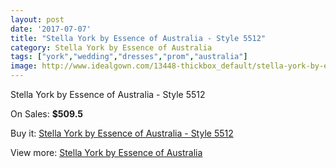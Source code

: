 ```yaml
---
layout: post
date: '2017-07-07'
title: "Stella York by Essence of Australia - Style 5512"
category: Stella York by Essence of Australia
tags: ["york","wedding","dresses","prom","australia"]
image: http://www.idealgown.com/13448-thickbox_default/stella-york-by-essence-of-australia-style-5512.jpg
---
```

Stella York by Essence of Australia - Style 5512

On Sales: **$509.5**
<a href="https://www.idealgown.com/en/stella-york-by-essence-of-australia/5406-stella-york-by-essence-of-australia-style-5512.html"><amp-img layout="responsive" width="600" height="600" src="//www.idealgown.com/13448-thickbox_default/stella-york-by-essence-of-australia-style-5512.jpg" alt="Stella York by Essence of Australia - Style 5512 0" /></a>
<a href="https://www.idealgown.com/en/stella-york-by-essence-of-australia/5406-stella-york-by-essence-of-australia-style-5512.html"><amp-img layout="responsive" width="600" height="600" src="//www.idealgown.com/13449-thickbox_default/stella-york-by-essence-of-australia-style-5512.jpg" alt="Stella York by Essence of Australia - Style 5512 1" /></a>

Buy it: [Stella York by Essence of Australia - Style 5512](https://www.idealgown.com/en/stella-york-by-essence-of-australia/5406-stella-york-by-essence-of-australia-style-5512.html "Stella York by Essence of Australia - Style 5512")

View more: [Stella York by Essence of Australia](https://www.idealgown.com/en/79-stella-york-by-essence-of-australia "Stella York by Essence of Australia")